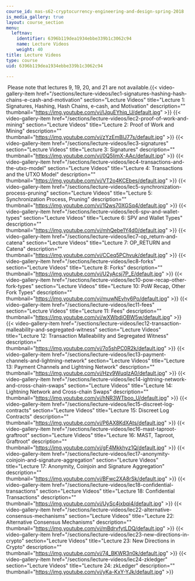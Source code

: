 ```yaml
---
course_id: mas-s62-cryptocurrency-engineering-and-design-spring-2018
is_media_gallery: true
layout: course_section
menu:
  leftnav:
    identifier: 6396b119dea1934ebbe339b1c3062c94
    name: Lecture Videos
    weight: 40
title: Lecture Videos
type: course
uid: 6396b119dea1934ebbe339b1c3062c94

---
```


 Please note that lectures 9, 19, 20, and 21 are not available.{{< video-gallery-item href="/sections/lecture-videos/lec1-signatures-hashing-hash-chains-e-cash-and-motivation" section="Lecture Videos" title="Lecture 1: Signatures, Hashing, Hash Chains, e-cash, and Motivation" description="" thumbnail="https://img.youtube.com/vi/IJquEYhiq_U/default.jpg" >}} {{< video-gallery-item href="/sections/lecture-videos/lec2-proof-of-work-and-mining" section="Lecture Videos" title="Lecture 2: Proof of Work and Mining" description="" thumbnail="https://img.youtube.com/vi/zYzEmBlJ77s/default.jpg" >}} {{< video-gallery-item href="/sections/lecture-videos/lec3-signatures" section="Lecture Videos" title="Lecture 3: Signatures" description="" thumbnail="https://img.youtube.com/vi/0Q5IimX-AAc/default.jpg" >}} {{< video-gallery-item href="/sections/lecture-videos/lec4-transactions-and-the-utxo-model" section="Lecture Videos" title="Lecture 4: Transactions and the UTXO Model" description="" thumbnail="https://img.youtube.com/vi/VT2o4KCEbes/default.jpg" >}} {{< video-gallery-item href="/sections/lecture-videos/lec5-synchronization-process-pruning" section="Lecture Videos" title="Lecture 5: Synchronization Process, Pruning" description="" thumbnail="https://img.youtube.com/vi/1Qws70XGSq4/default.jpg" >}} {{< video-gallery-item href="/sections/lecture-videos/lec6-spv-and-wallet-types" section="Lecture Videos" title="Lecture 6: SPV and Wallet Types" description="" thumbnail="https://img.youtube.com/vi/mhQebe1Y4d0/default.jpg" >}} {{< video-gallery-item href="/sections/lecture-videos/lec7-op_return-and-catena" section="Lecture Videos" title="Lecture 7: OP\_RETURN and Catena" description="" thumbnail="https://img.youtube.com/vi/CCeq5PChvuk/default.jpg" >}} {{< video-gallery-item href="/sections/lecture-videos/lec8-forks" section="Lecture Videos" title="Lecture 8: Forks" description="" thumbnail="https://img.youtube.com/vi/U2yAcsj7P_E/default.jpg" >}} {{< video-gallery-item href="/sections/lecture-videos/lec10-pow-recap-other-fork-types" section="Lecture Videos" title="Lecture 10: PoW Recap, Other Fork Types" description="" thumbnail="https://img.youtube.com/vi/muwNEvhy6Po/default.jpg" >}} {{< video-gallery-item href="/sections/lecture-videos/lec11-fees" section="Lecture Videos" title="Lecture 11: Fees" description="" thumbnail="https://img.youtube.com/vi/wXWbdiOBW5w/default.jpg" >}} {{< video-gallery-item href="/sections/lecture-videos/lec12-transaction-malleability-and-segregated-witness" section="Lecture Videos" title="Lecture 12: Transaction Malleability and Segregated Witness" description="" thumbnail="https://img.youtube.com/vi/7o5shPC0R2k/default.jpg" >}} {{< video-gallery-item href="/sections/lecture-videos/lec13-payment-channels-and-lightning-network" section="Lecture Videos" title="Lecture 13: Payment Channels and Lightning Network" description="" thumbnail="https://img.youtube.com/vi/Hzv9WuqIzA0/default.jpg" >}} {{< video-gallery-item href="/sections/lecture-videos/lec14-ightning-network-and-cross-chain-swaps" section="Lecture Videos" title="Lecture 14: Lightning Network and Cross-chain Swaps" description="" thumbnail="https://img.youtube.com/vi/hNR3WTboo_U/default.jpg" >}} {{< video-gallery-item href="/sections/lecture-videos/lec15-discreet-log-contracts" section="Lecture Videos" title="Lecture 15: Discreet Log Contracts" description="" thumbnail="https://img.youtube.com/vi/P6AX8KdXAts/default.jpg" >}} {{< video-gallery-item href="/sections/lecture-videos/lec16-mast-taproot-graftroot" section="Lecture Videos" title="Lecture 16: MAST, Taproot, Graftroot" description="" thumbnail="https://img.youtube.com/vi/gF4Mkkhyz1Q/default.jpg" >}} {{< video-gallery-item href="/sections/lecture-videos/lec17-anonymity-coinjoin-and-signature-aggregation" section="Lecture Videos" title="Lecture 17: Anonymity, Coinjoin and Signature Aggregation" description="" thumbnail="https://img.youtube.com/vi/BFwc2XA8rSk/default.jpg" >}} {{< video-gallery-item href="/sections/lecture-videos/lec18-confidential-transactions" section="Lecture Videos" title="Lecture 18: Confidential Transactions" description="" thumbnail="https://img.youtube.com/vi/UySc4jxbqi4/default.jpg" >}} {{< video-gallery-item href="/sections/lecture-videos/lec22-alternative-consensus-mechanisms" section="Lecture Videos" title="Lecture 22: Alternative Consensus Mechanisms" description="" thumbnail="https://img.youtube.com/vi/mBdrvfytLDQ/default.jpg" >}} {{< video-gallery-item href="/sections/lecture-videos/lec23-new-directions-in-crypto" section="Lecture Videos" title="Lecture 23: New Directions in Crypto" description="" thumbnail="https://img.youtube.com/vi/74_BKWR3n0k/default.jpg" >}} {{< video-gallery-item href="/sections/lecture-videos/lec24-zkledger" section="Lecture Videos" title="Lecture 24: zkLedger" description="" thumbnail="https://img.youtube.com/vi/yKa-KxY-YJk/default.jpg" >}}